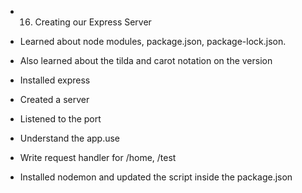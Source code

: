 - 16. Creating our Express Server

- Learned about node modules, package.json, package-lock.json.
- Also learned about the tilda and carot notation on the version
- Installed express
- Created a server
- Listened to the port 
- Understand the app.use 
- Write request handler for /home, /test
- Installed nodemon and updated the script inside the package.json